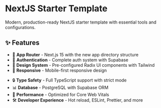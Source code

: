 # NextJS Starter Template

Modern, production-ready NextJS starter template with essential tools and configurations.

<!-- ## 🚀 Tech Stack

### Core Framework

- **[Next.js 15](https://nextjs.org/)** - React framework with App Router for full-stack web applications
- **[React 19](https://react.dev/)** - Library for building user interfaces
- **[TypeScript](https://www.typescriptlang.org/)** - Typed JavaScript for better developer experience

### UI & Styling

- **[Radix UI](https://www.radix-ui.com/)** - Low-level UI primitives for building accessible design systems
- **[Tailwind CSS](https://tailwindcss.com/)** - Utility-first CSS framework for rapid UI development
- **[Lucide React](https://lucide.dev/)** - Beautiful & consistent icon library

### Backend & Database

- **[Supabase](https://supabase.com/)** - Open-source Firebase alternative
  - PostgreSQL database
  - Authentication & Authorization
  - Real-time subscriptions
  - Row Level Security (RLS)
  - Storage for files and media

### Development Tools

- **[ESLint](https://eslint.org/)** - Code linting for JavaScript and TypeScript
- **[Prettier](https://prettier.io/)** - Code formatter for consistent code style
- **[Husky](https://typicode.github.io/husky/)** - Git hooks for pre-commit quality checks
- **[lint-staged](https://github.com/okonet/lint-staged)** - Run linters on staged git files

### Package Manager

- **[pnpm](https://pnpm.io/)** - Fast, disk space efficient package manager -->

## ✨ Features

- 🎯 **App Router** - Next.js 15 with the new app directory structure
- 🔐 **Authentication** - Complete auth system with Supabase
- 🎨 **Design System** - Pre-configured Radix UI components with Tailwind
- 📱 **Responsive** - Mobile-first responsive design
<!-- - 🌙 **Dark Mode** - Built-in dark/light theme switching -->
- 🔒 **Type Safety** - Full TypeScript support with strict mode
- 📊 **Database** - PostgreSQL with Supabase ORM
- 🚀 **Performance** - Optimized for Core Web Vitals
- 🛠️ **Developer Experience** - Hot reload, ESLint, Prettier, and more
<!-- - 📦 **Production Ready** - Optimized build and deployment configuration -->

<!-- ## 🏗️ Architecture

```
src/
├── app/                  # Next.js App Router
│   ├── (auth)/          # Auth routes group
│   ├── api/             # API routes
│   ├── globals.css      # Global styles
│   ├── layout.tsx       # Root layout
│   └── page.tsx         # Home page
├── components/          # Reusable UI components
│   ├── ui/             # Radix UI components
│   └── ...
├── lib/                # Utility functions
│   ├── supabase/       # Supabase client & utils
│   ├── utils.ts        # General utilities
│   └── ...
├── hooks/              # Custom React hooks
├── types/              # TypeScript type definitions
└── styles/             # Additional styles
``` -->
